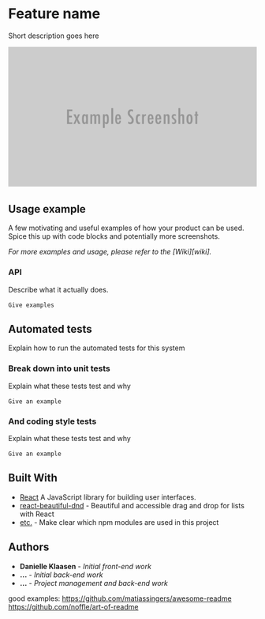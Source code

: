 # Feature name

Short description goes here

![](header.png)

## Usage example

A few motivating and useful examples of how your product can be used. Spice this up with code blocks and potentially more screenshots.

_For more examples and usage, please refer to the [Wiki][wiki]._

### API

Describe what it actually does. 

```
Give examples
```

## Automated tests

Explain how to run the automated tests for this system

### Break down into unit tests

Explain what these tests test and why

```
Give an example
```

### And coding style tests

Explain what these tests test and why

```
Give an example
```

## Built With
* [React](https://reactjs.org/) A JavaScript library for building user interfaces.
* [react-beautiful-dnd](https://github.com/atlassian/react-beautiful-dnd) - Beautiful and accessible drag and drop for lists with React
* [etc.]() - Make clear which npm modules are used in this project

## Authors

* **Danielle Klaasen** - *Initial front-end work*
* **...** - *Initial back-end work*
* **...** - *Project management and back-end work*

good examples: https://github.com/matiassingers/awesome-readme
https://github.com/noffle/art-of-readme
